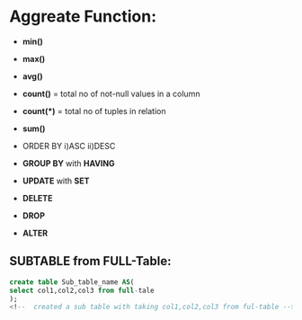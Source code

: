 # Aggreate Function:
- **min()**
- **max()**
- **avg()**
- **count()** = total no of not-null values in a column
- **count(*)** = total no of tuples in relation
- **sum()**
- ORDER BY
i)ASC
ii)DESC

- **GROUP BY** with **HAVING**
- **UPDATE** with **SET**
- **DELETE**
- **DROP**
- **ALTER**

## SUBTABLE from FULL-Table:
```sql
create table Sub_table_name AS(
select col1,col2,col3 from full-tale
);
<!--  created a sub table with taking col1,col2,col3 from ful-table -->
```
